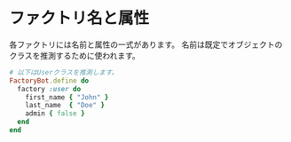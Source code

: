 # ファクトリ名と属性

各ファクトリには名前と属性の一式があります。
名前は既定でオブジェクトのクラスを推測するために使われます。

```ruby
# 以下はUserクラスを推測します。
FactoryBot.define do
  factory :user do
    first_name { "John" }
    last_name  { "Doe" }
    admin { false }
  end
end
```
